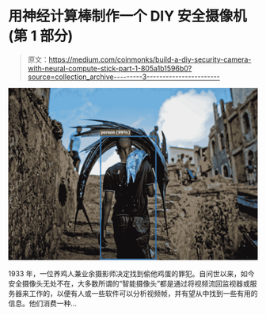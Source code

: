 # 用神经计算棒制作一个 DIY 安全摄像机(第 1 部分)

> 原文：<https://medium.com/coinmonks/build-a-diy-security-camera-with-neural-compute-stick-part-1-805a1b1596b0?source=collection_archive---------3----------------------->

![](img/eaf3f85446432ac9fb5d7313ee84dec1.png)

1933 年，一位养鸡人兼业余摄影师决定找到偷他鸡蛋的罪犯。自问世以来，如今安全摄像头无处不在，大多数所谓的“智能摄像头”都是通过将视频流回监视器或服务器来工作的，以便有人或一些软件可以分析视频帧，并有望从中找到一些有用的信息。他们消费一种…